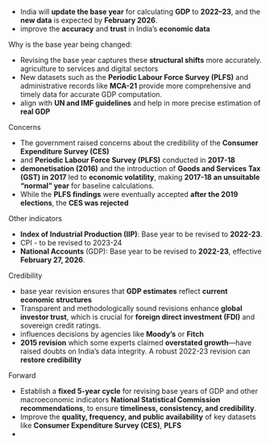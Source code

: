 - India will **update the base year** for calculating **GDP** to **2022–23**, and the **new data** is expected by **February 2026**.
- improve the **accuracy** and **trust** in India’s **economic data**

Why is the base year being changed:
- Revising the base year captures these **structural shifts** more accurately. agriculture to services and digital sectors
- New datasets such as the **Periodic Labour Force Survey (PLFS)** and administrative records like **MCA-21** provide more comprehensive and timely data for accurate GDP computation.
- align with **UN and IMF guidelines** and help in more precise estimation of **real GDP**

Concerns
- The government raised concerns about the credibility of the **Consumer Expenditure Survey (CES)**
- and **Periodic Labour Force Survey (PLFS)** conducted in **2017-18**
- **demonetisation (2016)** and the introduction of **Goods and Services Tax (GST) in 2017** led to **economic volatility**, making **2017-18 an unsuitable “normal” year** for baseline calculations.
- While the **PLFS findings** were eventually accepted **after the 2019 elections**, the **CES was rejected**

Other indicators
 - **Index of Industrial Production (IIP)**: Base year to be revised to **2022-23**.
 - CPI - to be revised to 2023-24
 - **National Accounts** (GDP): Base year to be revised to **2022-23**, effective **February 27, 2026**.

Credibility
- base year revision ensures that **GDP estimates** reflect **current economic structures**
- Transparent and methodologically sound revisions enhance **global investor trust**, which is crucial for **foreign direct investment (FDI)** and sovereign credit ratings.
- influences decisions by agencies like **Moody’s** or **Fitch**
- **2015 revision** which some experts claimed **overstated growth**—have raised doubts on India’s data integrity. A robust 2022-23 revision can **restore credibility**

Forward
- Establish a **fixed 5-year cycle** for revising base years of GDP and other macroeconomic indicators **National Statistical Commission recommendations**, to ensure **timeliness, consistency, and credibility**.
- Improve the **quality, frequency, and public availability** of key datasets like **Consumer Expenditure Survey (CES)**, **PLFS**
- 